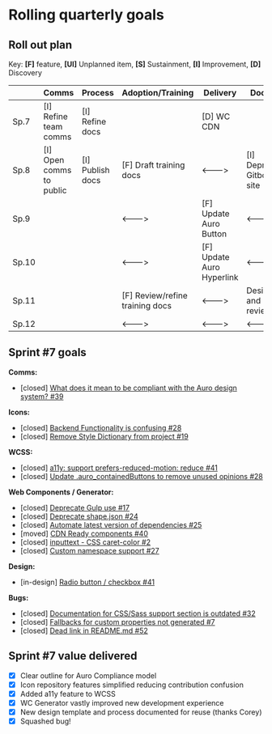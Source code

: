 # Rolling quarterly goals

## Roll out plan

Key: **[F]** feature, **[UI]** Unplanned item, **[S]** Sustainment, **[I]** Improvement, **[D]** Discovery

||Comms|Process|Adoption/Training|Delivery|Doc site|Components|Design|
|---|---|---|---|---|---|---|---|
|Sp.7|[I] Refine team <br>comms|[I] Refine docs||[D] WC CDN||[S] WC Generator<br>[S] Icons<br>[S] WCSS|[F] InputOptions
|Sp.8|[I] Open comms to public|[I] Publish docs|[F] Draft training docs|<--->|[I] Deprecate <br>Gitbook site|[F] Update WC Generator|
|Sp.9|||<--->|[F] Update Auro Button|<--->|[F] InputOptions|
|Sp.10|||<--->|[F] Update Auro Hyperlink|<--->||
|Sp.11|||[F] Review/refine training docs|<--->|Design <br>and IA review||
|Sp.12|||<--->|<--->|<--->||



## Sprint #7 goals

**Comms:**

* [closed] [What does it mean to be compliant with the Auro design system? #39](https://github.com/AlaskaAirlines/auro_docs/issues/39)

**Icons:**

* [closed] [Backend Functionality is confusing #28](https://github.com/AlaskaAirlines/OrionIcons/issues/28)
* [closed] [Remove Style Dictionary from project #19](https://github.com/AlaskaAirlines/OrionIcons/issues/19)

**WCSS:**

* [closed] [a11y: support prefers-reduced-motion: reduce #41](https://github.com/AlaskaAirlines/OrionWebCoreStyleSheets/issues/41)
* [closed] [Update .auro_containedButtons to remove unused opinions #28](https://github.com/AlaskaAirlines/OrionWebCoreStyleSheets/issues/28)

**Web Components / Generator:**

* [closed]  [Deprecate Gulp use #17](https://github.com/AlaskaAirlines/WC-Generator/issues/17)
* [closed]  [Deprecate shape.json #24](https://github.com/AlaskaAirlines/WC-Generator/issues/24)
* [closed]  [Automate latest version of dependencies #25](https://github.com/AlaskaAirlines/WC-Generator/issues/25)
* [moved] [CDN Ready components #40](https://github.com/AlaskaAirlines/auro_docs/issues/40)
* [closed]  [inputtext - CSS caret-color #2](https://github.com/AlaskaAirlines/OrionStatelessComponents__ods-inputtext/issues/2)
* [closed]  [Custom namespace support #27](https://github.com/AlaskaAirlines/WC-Generator/issues/27)

**Design:**

* [in-design] [Radio button / checkbox #41](https://github.com/AlaskaAirlines/auro_docs/issues/41)

**Bugs:**

* [closed] [Documentation for CSS/Sass support section is outdated #32](https://github.com/AlaskaAirlines/OrionWebCoreStyleSheets/issues/32)
* [closed] [Fallbacks for custom properties not generated #7](https://github.com/AlaskaAirlines/OrionStatelessComponents__ods-toast/issues/7)
* [closed] [Dead link in README.md #52](https://github.com/AlaskaAirlines/OrionStatelessComponents__ods-button/issues/52)

## Sprint #7 value delivered

- [x] Clear outline for Auro Compliance model
- [x] Icon repository features simplified reducing contribution confusion
- [x] Added a11y feature to WCSS
- [x] WC Generator vastly improved new development experience 
- [x] New design template and process documented for reuse (thanks Corey)
- [x] Squashed bug!
